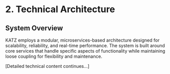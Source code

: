# 2. Technical Architecture

## System Overview

KATZ employs a modular, microservices-based architecture designed for scalability, reliability, and real-time performance. The system is built around core services that handle specific aspects of functionality while maintaining loose coupling for flexibility and maintenance.

[Detailed technical content continues...]